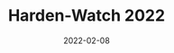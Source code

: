 ---
layout: layouts/post.njk
title: Harden-Watch 2022
date: 2022-02-08
humanDate: February 8th, 2022
topDate: "02/2022"
tags: [
    post,
    total,
    past_seasons,
    2021_season
]
totalDonations: 1354.00
doneeShort: "CHOP"
donee: Children's Hospital of Philadelphia
doneeLink: https://www.chop.edu/
threadLink: https://www.reddit.com/r/sixers/comments/snpakt/50_donation_to_chop_childrens_hospital_of/
desc: "$50 donation to CHOP (Children's Hospital of Philadelphia) if James Harden becomes a 76er by this Thursday."
---